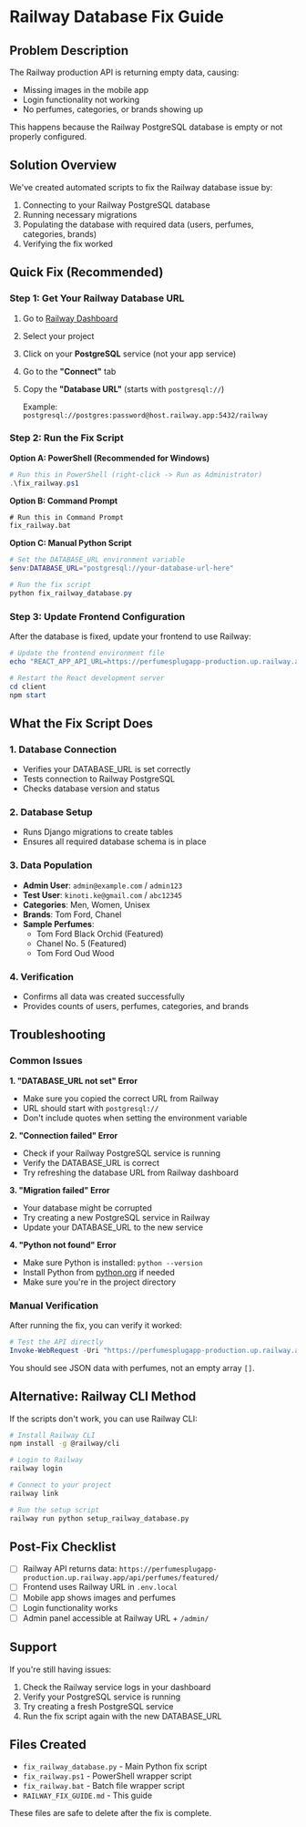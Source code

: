 # Railway Database Fix Guide

## Problem Description

The Railway production API is returning empty data, causing:
- Missing images in the mobile app
- Login functionality not working
- No perfumes, categories, or brands showing up

This happens because the Railway PostgreSQL database is empty or not properly configured.

## Solution Overview

We've created automated scripts to fix the Railway database issue by:
1. Connecting to your Railway PostgreSQL database
2. Running necessary migrations
3. Populating the database with required data (users, perfumes, categories, brands)
4. Verifying the fix worked

## Quick Fix (Recommended)

### Step 1: Get Your Railway Database URL

1. Go to [Railway Dashboard](https://railway.app/dashboard)
2. Select your project
3. Click on your **PostgreSQL** service (not your app service)
4. Go to the **"Connect"** tab
5. Copy the **"Database URL"** (starts with `postgresql://`)

   Example: `postgresql://postgres:password@host.railway.app:5432/railway`

### Step 2: Run the Fix Script

**Option A: PowerShell (Recommended for Windows)**
```powershell
# Run this in PowerShell (right-click -> Run as Administrator)
.\fix_railway.ps1
```

**Option B: Command Prompt**
```cmd
# Run this in Command Prompt
fix_railway.bat
```

**Option C: Manual Python Script**
```powershell
# Set the DATABASE_URL environment variable
$env:DATABASE_URL="postgresql://your-database-url-here"

# Run the fix script
python fix_railway_database.py
```

### Step 3: Update Frontend Configuration

After the database is fixed, update your frontend to use Railway:

```powershell
# Update the frontend environment file
echo "REACT_APP_API_URL=https://perfumesplugapp-production.up.railway.app" > client\.env.local

# Restart the React development server
cd client
npm start
```

## What the Fix Script Does

### 1. Database Connection
- Verifies your DATABASE_URL is set correctly
- Tests connection to Railway PostgreSQL
- Checks database version and status

### 2. Database Setup
- Runs Django migrations to create tables
- Ensures all required database schema is in place

### 3. Data Population
- **Admin User**: `admin@example.com` / `admin123`
- **Test User**: `kinoti.ke@gmail.com` / `abc12345`
- **Categories**: Men, Women, Unisex
- **Brands**: Tom Ford, Chanel
- **Sample Perfumes**: 
  - Tom Ford Black Orchid (Featured)
  - Chanel No. 5 (Featured)
  - Tom Ford Oud Wood

### 4. Verification
- Confirms all data was created successfully
- Provides counts of users, perfumes, categories, and brands

## Troubleshooting

### Common Issues

**1. "DATABASE_URL not set" Error**
- Make sure you copied the correct URL from Railway
- URL should start with `postgresql://`
- Don't include quotes when setting the environment variable

**2. "Connection failed" Error**
- Check if your Railway PostgreSQL service is running
- Verify the DATABASE_URL is correct
- Try refreshing the database URL from Railway dashboard

**3. "Migration failed" Error**
- Your database might be corrupted
- Try creating a new PostgreSQL service in Railway
- Update your DATABASE_URL to the new service

**4. "Python not found" Error**
- Make sure Python is installed: `python --version`
- Install Python from [python.org](https://python.org) if needed
- Make sure you're in the project directory

### Manual Verification

After running the fix, you can verify it worked:

```powershell
# Test the API directly
Invoke-WebRequest -Uri "https://perfumesplugapp-production.up.railway.app/api/perfumes/featured/" -Headers @{"Accept"="application/json"}
```

You should see JSON data with perfumes, not an empty array `[]`.

## Alternative: Railway CLI Method

If the scripts don't work, you can use Railway CLI:

```bash
# Install Railway CLI
npm install -g @railway/cli

# Login to Railway
railway login

# Connect to your project
railway link

# Run the setup script
railway run python setup_railway_database.py
```

## Post-Fix Checklist

- [ ] Railway API returns data: `https://perfumesplugapp-production.up.railway.app/api/perfumes/featured/`
- [ ] Frontend uses Railway URL in `.env.local`
- [ ] Mobile app shows images and perfumes
- [ ] Login functionality works
- [ ] Admin panel accessible at Railway URL + `/admin/`

## Support

If you're still having issues:

1. Check the Railway service logs in your dashboard
2. Verify your PostgreSQL service is running
3. Try creating a fresh PostgreSQL service
4. Run the fix script again with the new DATABASE_URL

## Files Created

- `fix_railway_database.py` - Main Python fix script
- `fix_railway.ps1` - PowerShell wrapper script
- `fix_railway.bat` - Batch file wrapper script
- `RAILWAY_FIX_GUIDE.md` - This guide

These files are safe to delete after the fix is complete.